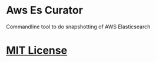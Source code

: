 # Aws Es Curator

Commandline tool to do snapshotting of AWS Elasticsearch



# [MIT License](./LICENSE)